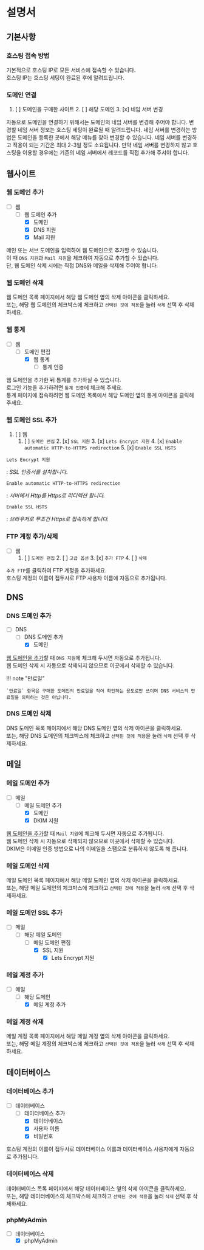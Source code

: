 # 설명서

## 기본사항

### 호스팅 접속 방법

기본적으로 호스팅 IP로 모든 서비스에 접속할 수 있습니다.   
호스팅 IP는 호스팅 세팅이 완료된 후에 알려드립니다.

### 도메인 연결

1. [ ] 도메인을 구매한 사이트
	2. [ ] 해당 도메인
		3. [x] 네임 서버 변경

자동으로 도메인을 연결하기 위해서는 도메인의 네임 서버를 변경해 주어야 합니다. 변경할 네임 서버 정보는 호스팅 세팅이 완료될 때 알려드립니다. 네임 서버를 변경하는 방법은 도메인을 등록한 곳에서 해당 메뉴를 찾아 변경할 수 있습니다. 네임 서버를 변경하고 적용이 되는 기간은 최대 2-3일 정도 소요됩니다. 만약 네임 서버를 변경하지 않고 호스팅을 이용할 경우에는 기존의 네임 서버에서 레코드를 직접 추가해 주셔야 합니다.

## 웹사이트

### 웹 도메인 추가

- [ ] 웹
	+ [ ] 웹 도메인 추가
		* [x] 도메인
		* [x] DNS 지원
		* [x] Mail 지원

메인 또는 서브 도메인을 입력하여 웹 도메인으로 추가할 수 있습니다.   
이 때 `DNS 지원`과 `Mail 지원`을 체크하여 자동으로 추가할 수 있습니다.   
단, 웹 도메인 삭제 시에는 직접 DNS와 메일을 삭제해 주어야 합니다.

### 웹 도메인 삭제

웹 도메인 목록 페이지에서 해당 웹 도메인 옆의 삭제 아이콘을 클릭하세요.   
또는, 해당 웹 도메인의 체크박스에 체크하고 `선택된 것에 적용`을 눌러 `삭제` 선택 후 삭제하세요.

### 웹 통계

- [ ] 웹
	+ [ ] 도메인 편집
		* [x] 웹 통계
			- [ ] 통계 인증

웹 도메인을 추가한 뒤 통계를 추가하실 수 있습니다.   
로그인 기능을 추가하려면 `통계 인증`에 체크해 주세요.   
통계 페이지에 접속하려면 웹 도메인 목록에서 해당 도메인 옆의 통계 아이콘을 클릭해 주세요.

### 웹 도메인 SSL 추가

1. [ ] 웹
	1. [ ] `도메인 편집`
    	2. [x] `SSL 지원`
    		3. [x] `Lets Encrypt 지원`
    		4. [x] `Enable automatic HTTP-to-HTTPS redirection`
    		5. [x] `Enable SSL HSTS`

`Lets Encrypt 지원`

: *SSL 인증서를 설치합니다.*

`Enable automatic HTTP-to-HTTPS redirection`

: *서버에서 Http를 Https로 리디렉션 합니다.*

`Enable SSL HSTS`

: *브라우저로 무조건 Https로 접속하게 합니다.*

### FTP 계정 추가/삭제

- [ ] 웹
	1. [ ] `도메인 편집`
		2. [ ] `고급 옵션`
			3. [x] `추가 FTP`
				4. [ ] `삭제`

`추가 FTP`를 클릭하여 FTP 계정을 추가하세요.   
호스팅 계정의 이름이 접두사로 FTP 사용자 이름에 자동으로 추가됩니다.

## DNS

### DNS 도메인 추가

- [ ] DNS
	+ [ ] DNS 도메인 추가
		* [x] 도메인

[웹 도메인을 추가](#_6)할 때 `DNS 지원`에 체크해 두시면 자동으로 추가됩니다.   
웹 도메인 삭제 시 자동으로 삭제되지 않으므로 이곳에서 삭제할 수 있습니다.   

!!! note "만료일"

	`만료일` 항목은 구매한 도메인의 만료일을 적어 확인하는 용도로만 쓰이며 DNS 서비스의 만료일을 의미하는 것은 아닙니다.

### DNS 도메인 삭제

DNS 도메인 목록 페이지에서 해당 DNS 도메인 옆의 삭제 아이콘을 클릭하세요.   
또는, 해당 DNS 도메인의 체크박스에 체크하고 `선택된 것에 적용`을 눌러 `삭제` 선택 후 삭제하세요.

## 메일

### 메일 도메인 추가

- [ ] 메일
	+ [ ] 메일 도메인 추가
		* [x] 도메인
		* [x] DKIM 지원

[웹 도메인을 추가](#_6)할 때 `Mail 지원`에 체크해 두시면 자동으로 추가됩니다.   
웹 도메인 삭제 시 자동으로 삭제되지 않으므로 이곳에서 삭제할 수 있습니다.   
DKIM은 이메일 인증 방법으로 나의 이메일을 스팸으로 분류하지 않도록 해 줍니다.

### 메일 도메인 삭제

메일 도메인 목록 페이지에서 해당 메일 도메인 옆의 삭제 아이콘을 클릭하세요.   
또는, 해당 메일 도메인의 체크박스에 체크하고 `선택된 것에 적용`을 눌러 `삭제` 선택 후 삭제하세요.

### 메일 도메인 SSL 추가

- [ ] 메일
	+ [ ] 해당 메일 도메인
		* [ ] 메일 도메인 편집
			- [x] SSL 지원
				+ [x] Lets Encrypt 지원

### 메일 계정 추가

- [ ] 메일
	+ [ ] 해당 도메인
		* [x] 메일 계정 추가

### 메일 계정 삭제

메일 계정 목록 페이지에서 해당 메일 계정 옆의 삭제 아이콘을 클릭하세요.   
또는, 해당 메일 계정의 체크박스에 체크하고 `선택된 것에 적용`을 눌러 `삭제` 선택 후 삭제하세요.

## 데이터베이스

### 데이터베이스 추가

- [ ] 데이터베이스
	+ [ ] 데이터베이스 추가
		* [x] 데이터베이스
		* [x] 사용자 이름
		* [x] 비밀번호

호스팅 계정의 이름이 접두사로 데이터베이스 이름과 데이터베이스 사용자에게 자동으로 추가됩니다.

### 데이터베이스 삭제

데이터베이스 목록 페이지에서 해당 데이터베이스 옆의 삭제 아이콘을 클릭하세요.   
또는, 해당 데이터베이스의 체크박스에 체크하고 `선택된 것에 적용`을 눌러 `삭제` 선택 후 삭제하세요.

### phpMyAdmin

- [ ] 데이터베이스
	+ [x] phpMyAdmin

